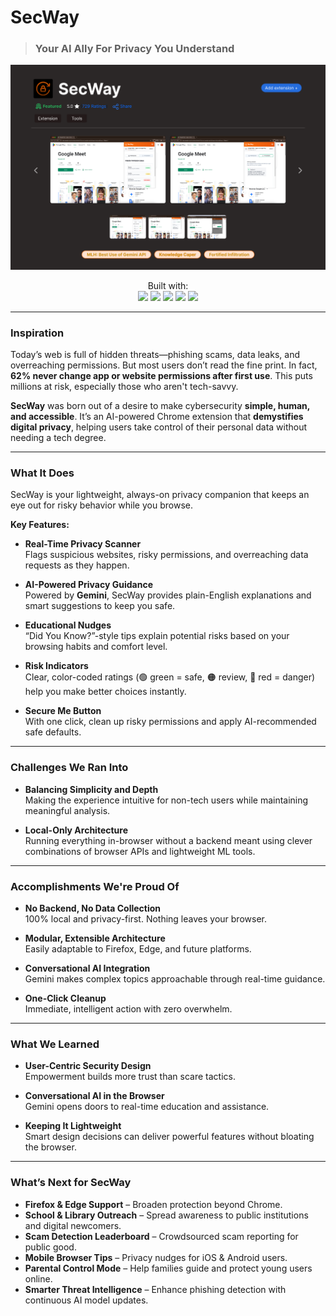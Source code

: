 # SecWay
> ### **Your AI Ally For Privacy You Understand**

<img src="public/thumbnail.png" alt="SecWay Thumbnail"/>

<p align="center">
  Built with: <br/>
  <img src="https://img.shields.io/badge/TypeScript-007ACC?style=for-the-badge&logo=typescript&logoColor=white" />
  <img src="https://img.shields.io/badge/JavaScript-F7DF1E?style=for-the-badge&logo=javascript&logoColor=black" />
  <img src="https://img.shields.io/badge/Next.js-000000?style=for-the-badge&logo=nextdotjs&logoColor=white" />
  <img src="https://img.shields.io/badge/Tailwind_CSS-38B2AC?style=for-the-badge&logo=tailwind-css&logoColor=white" />
  <img src="https://img.shields.io/badge/Node.js-339933?style=for-the-badge&logo=nodedotjs&logoColor=white" />
</p>

---

### Inspiration

Today’s web is full of hidden threats—phishing scams, data leaks, and overreaching permissions. But most users don’t read the fine print. In fact, **62% never change app or website permissions after first use**. This puts millions at risk, especially those who aren't tech-savvy.

**SecWay** was born out of a desire to make cybersecurity **simple, human, and accessible**. It’s an AI-powered Chrome extension that **demystifies digital privacy**, helping users take control of their personal data without needing a tech degree.

---

### What It Does

SecWay is your lightweight, always-on privacy companion that keeps an eye out for risky behavior while you browse.

**Key Features:**
- **Real-Time Privacy Scanner**  
  Flags suspicious websites, risky permissions, and overreaching data requests as they happen.

- **AI-Powered Privacy Guidance**  
  Powered by **Gemini**, SecWay provides plain-English explanations and smart suggestions to keep you safe.

- **Educational Nudges**  
  “Did You Know?”-style tips explain potential risks based on your browsing habits and comfort level.

- **Risk Indicators**  
  Clear, color-coded ratings (🟢 green = safe, 🟠 review, 🔴 red = danger) help you make better choices instantly.

- **Secure Me Button**  
  With one click, clean up risky permissions and apply AI-recommended safe defaults.

---

### Challenges We Ran Into

- **Balancing Simplicity and Depth**  
  Making the experience intuitive for non-tech users while maintaining meaningful analysis.
  
- **Local-Only Architecture**  
  Running everything in-browser without a backend meant using clever combinations of browser APIs and lightweight ML tools.

---

### Accomplishments We're Proud Of

- **No Backend, No Data Collection**  
  100% local and privacy-first. Nothing leaves your browser.

- **Modular, Extensible Architecture**  
  Easily adaptable to Firefox, Edge, and future platforms.

- **Conversational AI Integration**  
  Gemini makes complex topics approachable through real-time guidance.

- **One-Click Cleanup**  
  Immediate, intelligent action with zero overwhelm.

---

### What We Learned

- **User-Centric Security Design**  
  Empowerment builds more trust than scare tactics.

- **Conversational AI in the Browser**  
  Gemini opens doors to real-time education and assistance.

- **Keeping It Lightweight**  
  Smart design decisions can deliver powerful features without bloating the browser.

---

### What’s Next for SecWay

- **Firefox & Edge Support** – Broaden protection beyond Chrome.
- **School & Library Outreach** – Spread awareness to public institutions and digital newcomers.
- **Scam Detection Leaderboard** – Crowdsourced scam reporting for public good.
- **Mobile Browser Tips** – Privacy nudges for iOS & Android users.
- **Parental Control Mode** – Help families guide and protect young users online.
- **Smarter Threat Intelligence** – Enhance phishing detection with continuous AI model updates.
